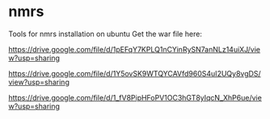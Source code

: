 # nmrs
Tools for nmrs installation on ubuntu
Get the war file here:

https://drive.google.com/file/d/1pEFqY7KPLQ1nCYinRySN7anNLz14uiXJ/view?usp=sharing

https://drive.google.com/file/d/1Y5ovSK9WTQYCAVfd960S4uI2UQy8vgDS/view?usp=sharing


https://drive.google.com/file/d/1_fV8PipHFoPV1OC3hGT8yIqcN_XhP6ue/view?usp=sharing
